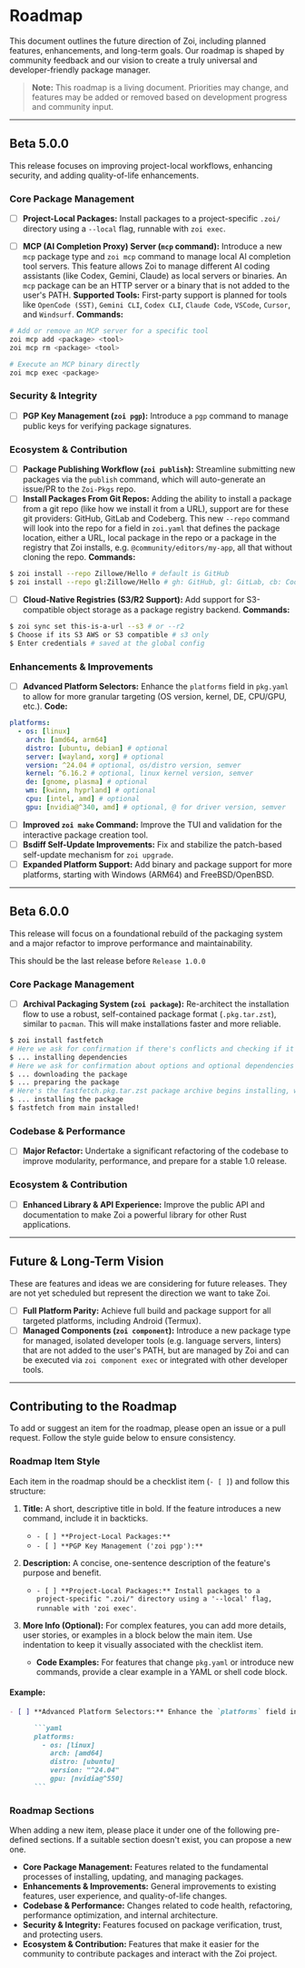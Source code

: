 # Roadmap

This document outlines the future direction of Zoi, including planned features, enhancements, and long-term goals. Our roadmap is shaped by community feedback and our vision to create a truly universal and developer-friendly package manager.

> **Note:** This roadmap is a living document. Priorities may change, and features may be added or removed based on development progress and community input.

---

## Beta 5.0.0

This release focuses on improving project-local workflows, enhancing security, and adding quality-of-life enhancements.

### Core Package Management

- [ ] **Project-Local Packages:** Install packages to a project-specific `.zoi/` directory using a `--local` flag, runnable with `zoi exec`.

- [ ] **MCP (AI Completion Proxy) Server (`mcp` command):** Introduce a new `mcp` package type and `zoi mcp` command to manage local AI completion tool servers.
      This feature allows Zoi to manage different AI coding assistants (like Codex, Gemini, Claude) as local servers or binaries. An `mcp` package can be an HTTP server or a binary that is not added to the user's PATH.
      **Supported Tools:**
      First-party support is planned for tools like `OpenCode (SST)`, `Gemini CLI`, `Codex CLI`, `Claude Code`, `VSCode`, `Cursor`, and `Windsurf`.
      **Commands:**

```sh
# Add or remove an MCP server for a specific tool
zoi mcp add <package> <tool>
zoi mcp rm <package> <tool>

# Execute an MCP binary directly
zoi mcp exec <package>
```

### Security & Integrity

- [ ] **PGP Key Management (`zoi pgp`):** Introduce a `pgp` command to manage public keys for verifying package signatures.

### Ecosystem & Contribution

- [ ] **Package Publishing Workflow (`zoi publish`):** Streamline submitting new packages via the `publish` command, which will auto-generate an issue/PR to the `Zoi-Pkgs` repo.
- [ ] **Install Packages From Git Repos:** Adding the ability to install a package from a git repo (like how we install it from a URL), support are for these git providers: GitHub, GitLab and Codeberg.
      This new `--repo` command will look into the repo for a field in `zoi.yaml` that defines the package location, either a URL, local package in the repo or a package in the registry that Zoi installs, e.g. `@community/editors/my-app`, all that without cloning the repo.
      **Commands:**

```sh
$ zoi install --repo Zillowe/Hello # default is GitHub
$ zoi install --repo gl:Zillowe/Hello # gh: GitHub, gl: GitLab, cb: Codeberg, you can use full names instead, e.g. codeberg:Zillowe/Hello
```

- [ ] **Cloud-Native Registries (S3/R2 Support):** Add support for S3-compatible object storage as a package registry backend.
      **Commands:**

```sh
$ zoi sync set this-is-a-url --s3 # or --r2
$ Choose if its S3 AWS or S3 compatible # s3 only
$ Enter credentials # saved at the global config
```

### Enhancements & Improvements

- [ ] **Advanced Platform Selectors:** Enhance the `platforms` field in `pkg.yaml` to allow for more granular targeting (OS version, kernel, DE, CPU/GPU, etc.).
      **Code:**

```yaml
platforms:
  - os: [linux]
    arch: [amd64, arm64]
    distro: [ubuntu, debian] # optional
    server: [wayland, xorg] # optional
    version: ^24.04 # optional, os/distro version, semver
    kernel: ^6.16.2 # optional, linux kernel version, semver
    de: [gnome, plasma] # optional
    wm: [kwinn, hyprland] # optional
    cpu: [intel, amd] # optional
    gpu: [nvidia@^340, amd] # optional, @ for driver version, semver
```

- [ ] **Improved `zoi make` Command:** Improve the TUI and validation for the interactive package creation tool.
- [ ] **Bsdiff Self-Update Improvements:** Fix and stabilize the patch-based self-update mechanism for `zoi upgrade`.
- [ ] **Expanded Platform Support:** Add binary and package support for more platforms, starting with Windows (ARM64) and FreeBSD/OpenBSD.

---

## Beta 6.0.0

This release will focus on a foundational rebuild of the packaging system and a major refactor to improve performance and maintainability.

This should be the last release before `Release 1.0.0`

### Core Package Management

- [ ] **Archival Packaging System (`zoi package`):** Re-architect the installation flow to use a robust, self-contained package format (`.pkg.tar.zst`), similar to `pacman`. This will make installations faster and more reliable.

```sh
$ zoi install fastfetch
# Here we ask for confirmation if there's conflicts and checking if it's work on the user platform
$ ... installing dependencies
# Here we ask for confirmation about options and optional dependencies
$ ... downloading the package
$ ... preparing the package
# Here's the fastfetch.pkg.tar.zst package archive begins installing, we need just that file for installing packages
$ ... installing the package
$ fastfetch from main installed!
```

### Codebase & Performance

- [ ] **Major Refactor:** Undertake a significant refactoring of the codebase to improve modularity, performance, and prepare for a stable 1.0 release.

### Ecosystem & Contribution

- [ ] **Enhanced Library & API Experience:** Improve the public API and documentation to make Zoi a powerful library for other Rust applications.

---

## Future & Long-Term Vision

These are features and ideas we are considering for future releases. They are not yet scheduled but represent the direction we want to take Zoi.

- [ ] **Full Platform Parity:** Achieve full build and package support for all targeted platforms, including Android (Termux).
- [ ] **Managed Components (`zoi component`):** Introduce a new package type for managed, isolated developer tools (e.g. language servers, linters) that are not added to the user's PATH, but are managed by Zoi and can be executed via `zoi component exec` or integrated with other developer tools.

---

## Contributing to the Roadmap

To add or suggest an item for the roadmap, please open an issue or a pull request. Follow the style guide below to ensure consistency.

### Roadmap Item Style

Each item in the roadmap should be a checklist item (`- [ ]`) and follow this structure:

1.  **Title:** A short, descriptive title in bold. If the feature introduces a new command, include it in backticks.
    - `- [ ] **Project-Local Packages:**`
    - `- [ ] **PGP Key Management ('zoi pgp'):**`

2.  **Description:** A concise, one-sentence description of the feature's purpose and benefit.
    - `- [ ] **Project-Local Packages:** Install packages to a project-specific ".zoi/" directory using a '--local' flag, runnable with 'zoi exec'`.

3.  **More Info (Optional):** For complex features, you can add more details, user stories, or examples in a block below the main item. Use indentation to keep it visually associated with the checklist item.
    - **Code Examples:** For features that change `pkg.yaml` or introduce new commands, provide a clear example in a YAML or shell code block.

#### Example:

````markdown
- [ ] **Advanced Platform Selectors:** Enhance the `platforms` field in `pkg.yaml` to allow for more granular targeting (OS version, kernel, DE, CPU/GPU, etc.).

      ```yaml
      platforms:
        - os: [linux]
          arch: [amd64]
          distro: [ubuntu]
          version: "^24.04"
          gpu: [nvidia@^550]
      ```
````

### Roadmap Sections

When adding a new item, please place it under one of the following pre-defined sections. If a suitable section doesn't exist, you can propose a new one.

- **Core Package Management:** Features related to the fundamental processes of installing, updating, and managing packages.
- **Enhancements & Improvements:** General improvements to existing features, user experience, and quality-of-life changes.
- **Codebase & Performance:** Changes related to code health, refactoring, performance optimization, and internal architecture.
- **Security & Integrity:** Features focused on package verification, trust, and protecting users.
- **Ecosystem & Contribution:** Features that make it easier for the community to contribute packages and interact with the Zoi project.
